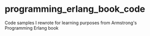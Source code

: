 # programming_erlang_book_code
Code samples I rewrote for learning purposes from Armstrong's Programming Erlang book
